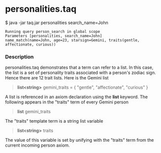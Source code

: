 # personalities.taq

$ java -jar taq.jar personalities search_name=John

    Running query person_search in global scope 
    Parameters [personalities, search_name=John]
    name_match(name=John, age=23, starsign=Gemini, traits(gentle, affectionate, curious))

### Description

personalities.taq demonstrates that a term can refer to a list. In this case, the list 
is a set of personality traits associated with a person's zodiac sign. Hence there 
are 12 trait lists. Here is the Gemini list

> **list\<string\>** gemini_traits = { "gentle", "affectionate", "curious" }

A list is referenced in an axiom declaration using the **list** keyword. The following 
appears in the "traits" term of every Gemini person

> **list** gemini_traits

The "traits" template term is a string list variable 

> **list\<string\>** traits 

The value of this variable is set by unifying with the "traits" term from the current 
incoming person axiom.
